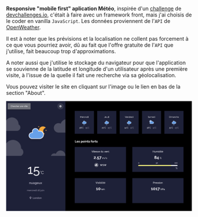 **Responsive "mobile first" aplication Météo**, inspirée d'un <a href ="https://devchallenges.io/challenges/mM1UIenRhK808W8qmLWv">challenge</a> de <a href="http://devchallenges.io">devchallenges.io</a>, c'était à faire avec un framework front, mais j'ai choisis de le coder en vanilla `JavaScript`. Les données proviennent de l'`API` de <a href ="https://openweathermap.org">OpenWeather</a>. 

Il est à noter que les prévisions et la localisation ne collent pas forcement à ce que vous pourriez avoir, dû au fait que l'offre gratuite de l'`API` que j'utilise, fait beaucoup trop d'approximations.

A noter aussi que j'utilise le stockage du navigateur pour que l'application se souvienne de la latitude et longitude d'un utilisateur après une première visite, à l'issue de la quelle il fait une recherche via sa géolocalisation.

Vous pouvez visiter le site en cliquant sur l'image ou le lien en bas de la section "About".

<a href = "https://yousoumar.github.io/js-weather-app/"><img src = "images/screenshot.png"></img></a>



